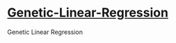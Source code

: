 # [Genetic-Linear-Regression](https://github.com/DAEHEE97/Genetic-Linear-Regression/blob/main/Genetic%20Linear%20Regression.md)
Genetic Linear Regression
